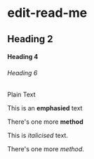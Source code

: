 # edit-read-me
## Heading 2

#### Heading 4

###### Heading 6

Plain Text

This is an **emphasied** text

There's one more __method__

This is _italicised_ text.

There's one more *method*.
